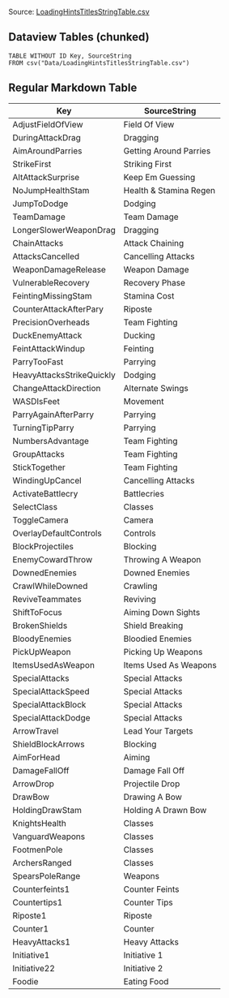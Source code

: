 Source: [LoadingHintsTitlesStringTable.csv](I:\UNCN\WS\SDK\Mods_Repos\ArgonSDK-FieldGuide\docs\Systems\Chivalry2\Tables\Data\LoadingHintsTitlesStringTable.csv)

## Dataview Tables (chunked)

```dataview
TABLE WITHOUT ID Key, SourceString
FROM csv("Data/LoadingHintsTitlesStringTable.csv")
```

## Regular Markdown Table

| Key | SourceString |
| --- | --- |
| AdjustFieldOfView | Field Of View |
| DuringAttackDrag | Dragging |
| AimAroundParries | Getting Around Parries |
| StrikeFirst | Striking First |
| AltAttackSurprise | Keep Em Guessing |
| NoJumpHealthStam | Health & Stamina Regen |
| JumpToDodge | Dodging |
| TeamDamage | Team Damage |
| LongerSlowerWeaponDrag | Dragging |
| ChainAttacks | Attack Chaining |
| AttacksCancelled | Cancelling Attacks |
| WeaponDamageRelease | Weapon Damage |
| VulnerableRecovery | Recovery Phase |
| FeintingMissingStam | Stamina Cost |
| CounterAttackAfterPary | Riposte |
| PrecisionOverheads | Team Fighting |
| DuckEnemyAttack | Ducking |
| FeintAttackWindup | Feinting |
| ParryTooFast | Parrying |
| HeavyAttacksStrikeQuickly | Dodging |
| ChangeAttackDirection | Alternate Swings |
| WASDIsFeet | Movement |
| ParryAgainAfterParry | Parrying |
| TurningTipParry | Parrying |
| NumbersAdvantage | Team Fighting |
| GroupAttacks | Team Fighting |
| StickTogether | Team Fighting |
| WindingUpCancel | Cancelling Attacks |
| ActivateBattlecry | Battlecries |
| SelectClass | Classes |
| ToggleCamera | Camera |
| OverlayDefaultControls | Controls |
| BlockProjectiles | Blocking |
| EnemyCowardThrow | Throwing A Weapon |
| DownedEnemies | Downed Enemies |
| CrawlWhileDowned | Crawling |
| ReviveTeammates | Reviving |
| ShiftToFocus | Aiming Down Sights |
| BrokenShields | Shield Breaking |
| BloodyEnemies | Bloodied Enemies |
| PickUpWeapon | Picking Up Weapons |
| ItemsUsedAsWeapon | Items Used As Weapons |
| SpecialAttacks | Special Attacks |
| SpecialAttackSpeed | Special Attacks |
| SpecialAttackBlock | Special Attacks |
| SpecialAttackDodge | Special Attacks |
| ArrowTravel | Lead Your Targets |
| ShieldBlockArrows | Blocking |
| AimForHead | Aiming |
| DamageFallOff | Damage Fall Off |
| ArrowDrop | Projectile Drop |
| DrawBow | Drawing A Bow |
| HoldingDrawStam | Holding A Drawn Bow |
| KnightsHealth | Classes |
| VanguardWeapons | Classes |
| FootmenPole | Classes |
| ArchersRanged | Classes |
| SpearsPoleRange | Weapons |
| Counterfeints1 | Counter Feints |
| Countertips1 | Counter Tips |
| Riposte1 | Riposte |
| Counter1 | Counter |
| HeavyAttacks1 | Heavy Attacks |
| Initiative1 | Initiative 1 |
| Initiative22 | Initiative 2 |
| Foodie | Eating Food |
